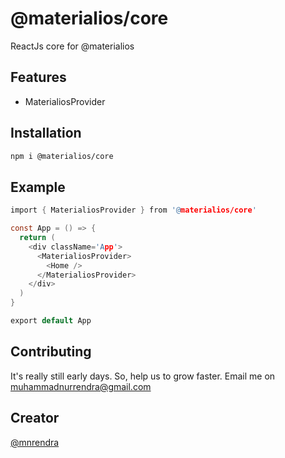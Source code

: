 # @materialios/core
ReactJs core for @materialios

## Features
* MaterialiosProvider

## Installation
```sh
npm i @materialios/core
```

## Example
```c
import { MaterialiosProvider } from '@materialios/core'

const App = () => {
  return (
    <div className='App'>
      <MaterialiosProvider>
        <Home />
      </MaterialiosProvider>
    </div>
  )
}

export default App
```

## Contributing
It's really still early days. So, help us to grow faster. Email me on [muhammadnurrendra@gmail.com](mailto:muhammadnurrendra@gmail.com)

## Creator
[@mnrendra](https://github.com/mnrendra)
